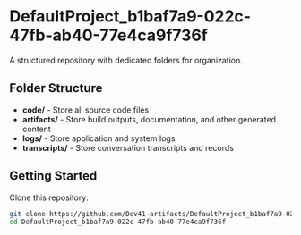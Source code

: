 # DefaultProject_b1baf7a9-022c-47fb-ab40-77e4ca9f736f
A structured repository with dedicated folders for organization.

## Folder Structure

- **code/** - Store all source code files
- **artifacts/** - Store build outputs, documentation, and other generated content
- **logs/** - Store application and system logs
- **transcripts/** - Store conversation transcripts and records

## Getting Started

Clone this repository:
```bash
git clone https://github.com/Dev41-artifacts/DefaultProject_b1baf7a9-022c-47fb-ab40-77e4ca9f736f
cd DefaultProject_b1baf7a9-022c-47fb-ab40-77e4ca9f736f
```
